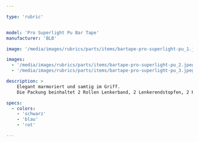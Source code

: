 ```yaml
---

type: 'rubric'


model: 'Pro Superlight Pu Bar Tape'
manufacturer: 'BLB'

image: '/media/images/rubrics/parts/items/bartape-pro-superlight-pu_1.jpeg'

images:
  - '/media/images/rubrics/parts/items/bartape-pro-superlight-pu_2.jpeg'
  - '/media/images/rubrics/parts/items/bartape-pro-superlight-pu_3.jpeg'

description: >
    Elegant marmoriert und samtig im Griff.
    Die Packung beinhaltet 2 Rollen Lenkerband, 2 Lenkerendstopfen, 2 Klebestreifen

specs:
  - colors:
    - 'schwarz'
    - 'blau'
    - 'rot'

---
```

